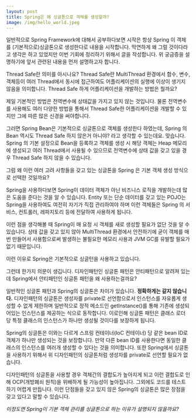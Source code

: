 ```yaml
---
layout: post
title: Spring은 왜 싱글톤으로 객체를 생성할까?
image: /img/hello_world.jpeg
---
```


일반적으로 Spring Framework에 대해서 공부하다보면 시작은 항상 Spring 이 객체를 (기본적으로)싱글톤으로 생성한다로 내용을 시작합니다. 
막연하게 왜 그럴 것이다라고 생각은 하고 있었지만 이번 기회에 정리하기 위해서 글을 작성합니다. 
위 궁금증을 설명하기에 앞서 관련된 내용을 먼저 설명하고자 합니다.     

Thread Safe란 의미를 아시나요? 
Thread Safe란 MultiThread 환경에서 함수, 변수, 객체등이 여러 Thread에서 동시에 접근하여도 어플리케이션의 실행에 이상이 생기지 않음을 의미합니다. 
Thread Safe 하게 어플리케이션을 개발하는 방법은 뭘까요? 

제일 기본적인 방법은 전역변수에 상태값을 가지고 있지 않는 것입니다. 물론 전역변수를 사용해도 여러 다양한 방법을 통해서 Thread Safe한 어플리케이션을 개발할 수 있지만 그에 따른 많은 신경을 써야합니다. 

그러면 Spring Bean은 기본적으로 싱글톤으로 객체를 생성한다 하였는데, Spring 의 Bean 역시도 Thread Safe 하지 않은거 아니야? 라고 생각할 수 있는데요. 
맞습니다. Spring 의 기본 설정으로 Bean을 등록하고 객체를 생성 시 해당 객체는 Heap 메모리에 생성되고 여러 Thread에서 사용될 수 있으므로 전역변수에 상태 값을 갖고 있을 경우 Thread Safe 하지 않을 수 있습니다. 

그럼 왜 이런 여러 고려 사항들을 갖고 있는 싱글톤을 Spring 은 기본 객체 생성 방식으로 선택한 것일까요? 

Spring을 사용하다보면 Spring이 데이터 객체가 아닌 비즈니스 로직을 개발하는데 많은 도움을 준다는 것을 알 수 있습니다. 
Entity 또는 단순 데이터를 갖고 있는 POJO는 Spring을 사용하여도 여전히 자기가 직접 관리하여야 하며 이런 객체들은 Spring 의 서비스, 컨트롤러, 레파지토리 등에 전달하여 사용하게 됩니다. 

이런 점을 생각해볼 때 Spring이 매 요청 시 객체를 새로 생성할 필요가 없단 것을 알 수 있습니다. 상태 값을 갖고 있지 않아 MultiThread 환경에서 안전하기에 굳이 객체를 매번 만들어서 사용함으로써 발생하는 불필요한 메모리 사용과 JVM GC를 유발할 필요가 없기 때문입니다. 

이런 이유로 Spring은 기본적으로 싱글턴을 사용하고 있습니다. 

그런데 한가지 의문이 생깁니다. 디자인패턴인 싱글톤 패턴은 안티패턴으로 알려져 있는데 Spring에서 안티패턴인 싱글톤 패턴을 왜 사용하는걸까요? 

일반적인 싱글톤 패턴과 Spring의 싱글톤은 차이가 있습니다. **정확하게는 같지 않습니다.**
디자인패턴의 싱글톤은 생성자를 private로 선언함으로서 인스턴스를 자유롭게 생성할 수 없게 제한하며 일반적으로 정적 메소드인 getInstance()를 통해 기존에 생성되어있는 인스턴스를 
제공하는 식으로 동작합니다. 이로인해 싱글톤 패턴은 클래스 로더 당 특정 클래스의 인스턴스가 하나만 생성될 것이다를 보장하게 됩니다. 

Spring의 싱글톤은 이와는 다르게 스프링 컨테이너(IoC 컨테이너) 당 같은 bean ID로 객체가 하나만 생성되는 것을 보장합니다. 만약 다른 bean ID를 사용한다면 동일한 클래스의 인스턴스를 여러개 생성할 수 있다는 것을 의미합니다. 또한 Spring에서 싱글톤을 사용하기 위해서 위 디자인패턴의 싱글톤처럼 생성자를 private로 선언할 필요가 없습니다. 

디자인패턴의 싱글톤을 사용할 경우 객체간의 결합도가 높아지게 되고 이런 결합도로 인해 OCP(개방폐쇠 원칙)을 위배하게 될 가능성이 높아집니다. 그외에도 코드를 테스트하기 어렵게 만듭니다.
이런 단점들을 갖고 있지 않은 Spring의 싱글톤은 많은 장점을 갖고 있다고 말할 수 있습니다. 

*이정도면 Spring이 기본 객체 관리를 싱글톤으로 하는 이유가 설명되지 않을까요?*








